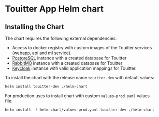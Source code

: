 # Touitter App Helm chart

## Installing the Chart

The chart requires the following external dependencies:
* Access to docker registry with custom images of the Touitter services (webapp, api and ml service).
* [PostgreSQL](https://www.postgresql.org/) instance with a created database for Touitter
* [RabbitMQ](https://www.rabbitmq.com/) instance with a created database for Touitter
* [Keycloak](https://www.keycloak.org) instance with valid application mappings for Touitter.

To install the chart with the release name `touitter-dev` with default values:

``` bash
helm install touitter-dev ./helm-chart
```

For production uses to install chart with custom `values-prod.yaml` values file:

```bash
helm install -f helm-chart/values-prod.yaml touitter-dev ./helm-chart
```